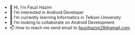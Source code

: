 - 👋 Hi, I’m Fauzi Hazim
- 👀 I’m interested in Android Developer
- 🌱 I’m currently learning Informatics in Telkom University
- 💞️ I’m looking to collaborate on Android Development
- 📫 How to reach me send email to fauzihazim28@gmail.com

<!---
fauzihazim/fauzihazim is a ✨ special ✨ repository because its `README.md` (this file) appears on your GitHub profile.
You can click the Preview link to take a look at your changes.
--->
